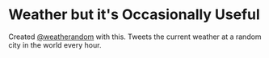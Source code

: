 # Weather but it's Occasionally Useful
Created [@weatherandom](https://twitter.com/weatherandom) with this. Tweets the current weather at a random city in the world every hour.
